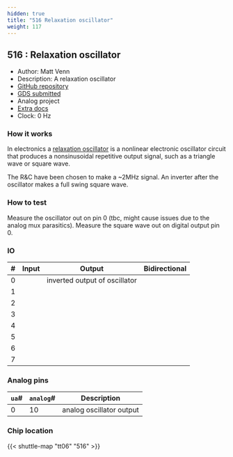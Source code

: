 ```yaml
---
hidden: true
title: "516 Relaxation oscillator"
weight: 117
---
```


## 516 : Relaxation oscillator

* Author: Matt Venn
* Description: A relaxation oscillator
* [GitHub repository](https://github.com/mattvenn/tt06-analog-relax-osc)
* [GDS submitted](https://github.com/mattvenn/tt06-analog-relax-osc/actions/runs/8719175927)
* Analog project
* [Extra docs]()
* Clock: 0 Hz

<!---

This file is used to generate your project datasheet. Please fill in the information below and delete any unused
sections.

You can also include images in this folder and reference them in the markdown. Each image must be less than
512 kb in size, and the combined size of all images must be less than 1 MB.
-->


### How it works

In electronics a [relaxation oscillator](https://en.wikipedia.org/wiki/Relaxation_oscillator) is a nonlinear electronic oscillator circuit that produces a nonsinusoidal repetitive output signal, such as a triangle wave or square wave.

The R&C have been chosen to make a ~2MHz signal.
An inverter after the oscillator makes a full swing square wave.

### How to test

Measure the oscillator out on pin 0 (tbc, might cause issues due to the analog mux parasitics). Measure the square wave out on digital output pin 0.


### IO

| #             | Input    | Output   | Bidirectional   |
| ------------- | -------- | -------- | --------------- |
| 0 |   | inverted output of oscillator  |      |
| 1 |   |   |      |
| 2 |   |   |      |
| 3 |   |   |      |
| 4 |   |   |      |
| 5 |   |   |      |
| 6 |   |   |      |
| 7 |   |   |      |

### Analog pins

| `ua`#        | `analog`#        | Description         |
| ------------ | ---------------- | ------------------- |
| 0 | 10 | analog oscillator output           |

### Chip location

{{< shuttle-map "tt06" "516" >}}
